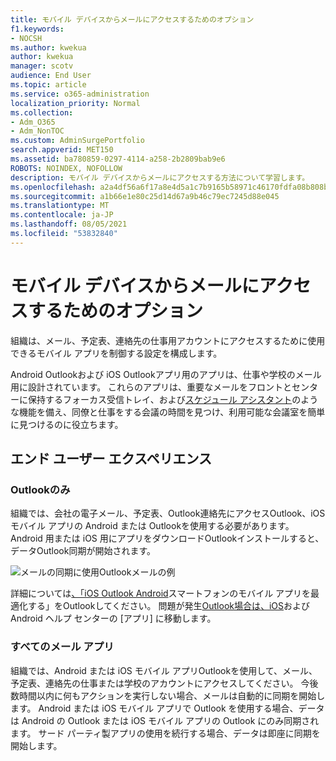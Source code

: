 ```yaml
---
title: モバイル デバイスからメールにアクセスするためのオプション
f1.keywords:
- NOCSH
ms.author: kwekua
author: kwekua
manager: scotv
audience: End User
ms.topic: article
ms.service: o365-administration
localization_priority: Normal
ms.collection:
- Adm_O365
- Adm_NonTOC
ms.custom: AdminSurgePortfolio
search.appverid: MET150
ms.assetid: ba780859-0297-4114-a258-2b2809bab9e6
ROBOTS: NOINDEX, NOFOLLOW
description: モバイル デバイスからメールにアクセスする方法について学習します。
ms.openlocfilehash: a2a4df56a6f17a8e4d5a1c7b9165b58971c46170fdfa08b808b1cc7ca2563d66
ms.sourcegitcommit: a1b66e1e80c25d14d67a9b46c79ec7245d88e045
ms.translationtype: MT
ms.contentlocale: ja-JP
ms.lasthandoff: 08/05/2021
ms.locfileid: "53832840"
---
```

# <a name="options-for-accessing-email-from-your-mobile-device"></a>モバイル デバイスからメールにアクセスするためのオプション

組織は、メール、予定表、連絡先の仕事用アカウントにアクセスするために使用できるモバイル アプリを制御する設定を構成します。

Android Outlookおよび iOS Outlookアプリ用のアプリは、仕事や学校のメール用に設計されています。 これらのアプリは、重要[](https://support.microsoft.com/office/f445ad7f-02f4-4294-a82e-71d8964e3978)なメールをフロントとセンターに保持するフォーカス受信トレイ、および[スケジュール アシスタント](https://support.microsoft.com/office/scheduling-made-easy-in-outlook-mobile-11c5bee5-d78a-4a2b-80c2-2b386ddb4470)のような機能を備え、同僚と仕事をする会議の時間を見つけ、利用可能な会議室を簡単に見つけるのに役立ちます。
  
## <a name="end-user-experience"></a>エンド ユーザー エクスペリエンス

### <a name="outlook-only"></a>Outlookのみ

組織では、会社の電子メール、予定表、Outlook連絡先にアクセスOutlook、iOS モバイル アプリの Android または Outlookを使用する必要があります。 Android 用または iOS 用にアプリをダウンロードOutlookインストールすると、データOutlook同期が開始されます。

![メールの同期に使用Outlookメールの例](../../media/798d942a-4181-4dcb-8039-cd9f2edd9723.png)

詳細については[、「iOS Outlook Android](https://support.microsoft.com/office/de075b19-b73c-4d8a-841b-459982c7e890)スマートフォンのモバイル アプリを最適化する」をOutlookしてください。 問題が発生[Outlook場合は、iOS](https://support.microsoft.com/office/cd84214e-a5ac-4e95-9ea3-e07f78d0cde6)および Android ヘルプ センターの [アプリ] に移動します。

### <a name="any-email-app"></a>すべてのメール アプリ

組織では、Android または iOS モバイル アプリOutlookを使用して、メール、予定表、連絡先の仕事または学校のアカウントにアクセスしてください。 今後数時間以内に何もアクションを実行しない場合、メールは自動的に同期を開始します。 Android または iOS モバイル アプリで Outlook を使用する場合、データは Android の Outlook または iOS モバイル アプリの Outlook にのみ同期されます。 サード パーティ製アプリの使用を続行する場合、データは即座に同期を開始します。